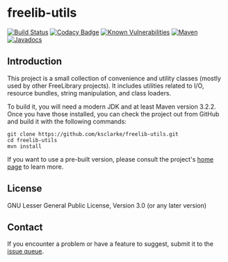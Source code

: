 # freelib-utils
[![Build Status](https://travis-ci.org/ksclarke/freelib-utils.png?branch=main)](https://travis-ci.org/ksclarke/freelib-utils) [![Codacy Badge](https://app.codacy.com/project/badge/Coverage/3c42c3a9039b459e8f9291d0a08d71f2)](https://www.codacy.com/gh/ksclarke/freelib-utils/dashboard?utm_source=github.com&utm_medium=referral&utm_content=ksclarke/freelib-utils&utm_campaign=Badge_Coverage) [![Known Vulnerabilities](https://snyk.io/test/github/ksclarke/freelib-utils/badge.svg)](https://snyk.io/test/github/ksclarke/freelib-utils) [![Maven](https://img.shields.io/maven-metadata/v/https/repo1.maven.org/maven2/info/freelibrary/freelib-utils/maven-metadata.xml.svg?colorB=brightgreen)](https://search.maven.org/artifact/info.freelibrary/freelib-utils) [![Javadocs](http://javadoc.io/badge/info.freelibrary/freelib-utils.svg)](http://projects.freelibrary.info/freelib-utils/javadocs.html)

## Introduction

This project is a small collection of convenience and utility classes (mostly used by other FreeLibrary projects). It includes utilities related to I/O, resource bundles, string manipulation, and class loaders.

To build it, you will need a modern JDK and at least Maven version 3.2.2. Once you have those installed, you can check the project out from GitHub and build it with the following commands:

    git clone https://github.com/ksclarke/freelib-utils.git
    cd freelib-utils
    mvn install

If you want to use a pre-built version, please consult the project's [home page](http://projects.freelibrary.info/freelib-utils) to learn more.

## License

GNU Lesser General Public License, Version 3.0 (or any later version)

## Contact

If you encounter a problem or have a feature to suggest, submit it to the [issue queue](https://github.com/ksclarke/freelib-utils/issues "GitHub Issue Queue").

